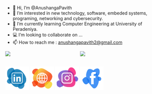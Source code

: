 - 👋 Hi, I’m @AnushangaPavith
- 👀 I’m interested in new technology, software, embeded systems, programing, networking and cybersecurity.
- 🌱 I’m currently learning Computer Engineering at University of Peradeniya.
- 💻 I’m looking to collaborate on ...
- 📫 How to reach me : anushangapavith2@gmail.com

<img align="left" width="47%" src="https://github-readme-stats.vercel.app/api?username=AnushangaPavith&count_private=true&show_icons=true&theme=default" />

<img align="left" width="47%" src="https://github-readme-stats.vercel.app/api/top-langs/?username=AnushangaPavith&layout=compact&hide=verilog" />

&nbsp;
<br/>
&nbsp;

<a href="https://www.linkedin.com/in/anushanga-pavith/"><img src="png/Linkedin.png" alt="Linkedin account" style="width:75px;height:75px;"></a>
<a href="https://sites.google.com/view/anushangapavith/home"><img src="png/web.png" alt="Linkedin account" style="width:75px;height:75px;"></a>
<a href=""><img src="png/Intagram.png" alt="Instagram" style="width:75px;height:75px;"></a>
<a href="https://www.facebook.com/anushanga.thalisha"><img src="png/Facebook.png" alt="Linkedin account" style="width:75px;height:75px;"></a>
